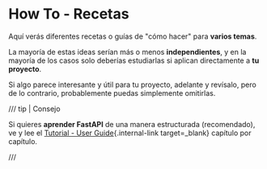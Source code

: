 # How To - Recetas

Aquí verás diferentes recetas o guías de "cómo hacer" para **varios temas**.

La mayoría de estas ideas serían más o menos **independientes**, y en la mayoría de los casos solo deberías estudiarlas si aplican directamente a **tu proyecto**.

Si algo parece interesante y útil para tu proyecto, adelante y revísalo, pero de lo contrario, probablemente puedas simplemente omitirlas.

/// tip | Consejo

Si quieres **aprender FastAPI** de una manera estructurada (recomendado), ve y lee el [Tutorial - User Guide](../tutorial/index.md){.internal-link target=_blank} capítulo por capítulo.

///
